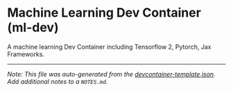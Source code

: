 
# Machine Learning Dev Container (ml-dev)

A machine learning Dev Container including Tensorflow 2, Pytorch, Jax Frameworks.





---

_Note: This file was auto-generated from the [devcontainer-template.json](https://github.com/mazhengcn/devcontainers/blob/main/src/ml-dev/devcontainer-template.json).  Add additional notes to a `NOTES.md`._
